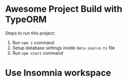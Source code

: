 # Awesome Project Build with TypeORM

Steps to run this project:

1. Run `npm i` command
2. Setup database settings inside `data-source.ts` file
3. Run `npm start` command



# Use Insomnia workspace